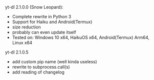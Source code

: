 yt-dl 2.1.0.0 (Snow Leopard):
+ Complete rewrite in Python 3
+ Support for Haiku and Android(Termux)
+ size reduction
+ probably can even update itself
+ Tested on: Windows 10 x64, HaikuOS x64, Android(Termux) Arm64, Linux x64

yt-dl 2.1.0.5
+ add custom pip name (well kinda useless)
+ rewrite to subprocess.call(s)
+ add reading of changelog